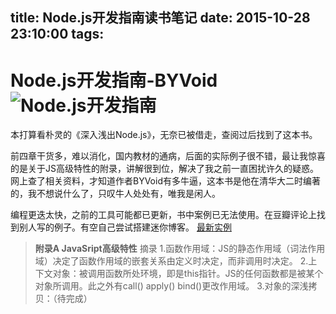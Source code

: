 title: Node.js开发指南读书笔记
date: 2015-10-28 23:10:00
tags:
---
Node.js开发指南-BYVoid
![Node.js开发指南](http://img3.doubanio.com/lpic/s10307479.jpg)
===
本打算看朴灵的《深入浅出Node.js》，无奈已被借走，查阅过后找到了这本书。

前四章干货多，难以消化，国内教材的通病，后面的实际例子很不错，最让我惊喜的是关于JS高级特性的附录，讲解很到位，解决了我之前一直困扰许久的疑惑。
网上查了相关资料，才知道作者BYVoid有多牛逼，这本书是他在清华大二时编著的，我不想说什么了，只叹牛人处处有，唯我是闲人。
<!-- more -->
编程更迭太快，之前的工具可能都已更新，书中案例已无法使用。在豆瓣评论上找到别人写的例子。有空自己尝试搭建迷你博客。
[最新实例](https://github.com/lizijie1993/microblog)

>**附录A JavaSript高级特性** 摘录
1.函数作用域：JS的静态作用域（词法作用域）决定了函数作用域的嵌套关系由定义时决定，而非调用时决定。
2.上下文对象：被调用函数所处环境，即是this指针。JS的任何函数都是被某个对象所调用。此之外有call() apply() bind()更改作用域。
3.对象的深浅拷贝：（待完成）